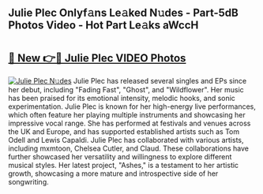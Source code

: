 ## Julie Plec Onlyf𝚊ns Le𝚊ked N𝚞des - Part-5dB Photos Video - Hot Part Le𝚊ks aWccH

# <h2><a href="http://ac24875.deff.icu/?id=Julie+Plec">🔗 New 👉🔴 Julie Plec VIDEO Photos</a></h2>

[![Julie Plec N𝚞des](https://i.imgur.com/rIISA9y.gif)](http://ac24875.deff.icu/?id=Julie+Plec)
Julie Plec has released several singles and EPs since her debut, including "Fading Fast", "Ghost", and "Wildflower". Her music has been praised for its emotional intensity, melodic hooks, and sonic experimentation. Julie Plec is known for her high-energy live performances, which often feature her playing multiple instruments and showcasing her impressive vocal range. She has performed at festivals and venues across the UK and Europe, and has supported established artists such as Tom Odell and Lewis Capaldi. Julie Plec has collaborated with various artists, including mxmtoon, Chelsea Cutler, and Claud. These collaborations have further showcased her versatility and willingness to explore different musical styles. Her latest project, "Ashes," is a testament to her artistic growth, showcasing a more mature and introspective side of her songwriting.
